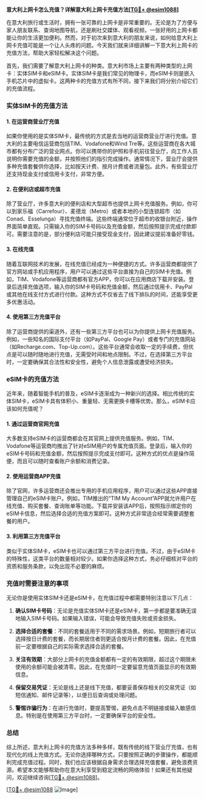 **意大利上网卡怎么充值？详解意大利上网卡充值方法[[TG💪+ @esim1088](https://t.me/s/esim1088)]**

在意大利旅行或生活时，拥有一张可靠的上网卡是非常重要的。无论是为了方便与家人朋友联系、查询地图导航，还是刷社交媒体、观看视频，一张好用的上网卡都能让你的生活更加便利。然而，对于初次来到意大利的朋友来说，如何给意大利上网卡充值可能是一个让人头疼的问题。今天我们就来详细讲解一下意大利上网卡的充值方法，帮助大家轻松解决这个问题。

首先，我们需要了解意大利上网卡的种类。意大利市场上主要有两种类型的上网卡：实体SIM卡和eSIM卡。实体SIM卡是我们常见的物理卡，而eSIM卡则是嵌入手机芯片中的虚拟卡。这两种卡的充值方式有所不同，接下来我们将分别介绍它们的充值流程。

### 实体SIM卡的充值方法

#### 1. 在运营商营业厅充值
如果你使用的是实体SIM卡，最传统的方式是去当地的运营商营业厅进行充值。意大利的主要电信运营商包括TIM、Vodafone和Wind Tre等。这些运营商在各大城市都有分布广泛的营业网点。你可以携带你的护照和手机前往营业厅，向工作人员说明你需要充值的金额，并按照他们的指引完成操作。通常情况下，营业厅会提供多种充值套餐供你选择，比如按天计费、按月计费或者流量包。此外，有些营业厅还支持现金支付或信用卡支付，非常方便。

#### 2. 在便利店或超市充值
除了营业厅，许多意大利的便利店和大型超市也提供上网卡充值服务。例如，你可以到家乐福（Carrefour）、麦德龙（Metro）或者本地的小型连锁超市（如Conad、Esselunga）寻找充值终端。这些终端通常位于超市的收银台附近，操作界面简单直观。只需输入你的SIM卡号码以及充值金额，然后按照提示完成付款即可。需要注意的是，部分便利店可能只接受现金支付，因此建议提前准备好零钱。

#### 3. 在线充值
随着互联网技术的发展，在线充值已经成为一种便捷的方式。许多运营商都提供了官方网站或手机应用程序，用户可以通过这些平台直接为自己的SIM卡充值。例如，TIM、Vodafone等运营商都有官方APP，你可以在应用商店下载并安装。登录后选择充值选项，输入你的SIM卡号码和充值金额，然后通过信用卡、PayPal或其他在线支付方式进行付款。这种方式不仅省去了线下排队的时间，还能享受更多优惠活动。

#### 4. 使用第三方充值平台
除了运营商提供的渠道外，还有一些第三方平台也可以为你提供上网卡充值服务。例如，一些知名的国际支付平台（如PayPal、Google Pay）或者专门的充值网站（如Recharge.com、Top-Up.com）。这些平台通常会收取一定的手续费，但优点是可以随时随地进行充值，无需受时间和地点限制。不过，在选择第三方平台时，一定要确保其合法性和安全性，避免个人信息泄露或遭受经济损失。

### eSIM卡的充值方法

近年来，随着智能手机的普及，eSIM卡逐渐成为一种新兴的选择。相比传统的实体SIM卡，eSIM卡具有体积小、重量轻、无需更换卡槽等优势。那么，eSIM卡应该如何充值呢？

#### 1. 通过运营商官网充值
大多数支持eSIM卡的运营商都会在其官网上提供充值服务。例如，TIM、Vodafone等运营商均推出了针对eSIM用户的专属充值页面。登录后，输入你的eSIM卡号码和充值金额，然后按照提示完成支付即可。这种方式的优点是操作简便，而且可以随时查看账户余额和消费记录。

#### 2. 使用运营商APP充值
除了官网，许多运营商还会推出专用的手机应用程序，用户可以通过这些APP直接管理自己的eSIM卡账户。例如，TIM推出的“TIM My Account”APP就允许用户在线充值、购买套餐、查询账单等功能。下载并安装该APP后，按照指示绑定你的eSIM卡信息，然后选择合适的充值方案即可。这种方式非常适合经常需要调整套餐的用户。

#### 3. 利用第三方充值平台
类似于实体SIM卡，eSIM卡也可以通过第三方平台进行充值。不过，由于eSIM卡的特殊性，这类平台的数量相对较少。如果你选择这种方式，务必仔细核对平台的资质和服务条款，以免出现不必要的麻烦。

### 充值时需要注意的事项

无论你是使用实体SIM卡还是eSIM卡，在充值过程中都需要特别注意以下几点：

1. **确认SIM卡号码**：无论是充值实体SIM卡还是eSIM卡，第一步都是要准确无误地输入SIM卡号码。如果输入错误，可能会导致充值失败或资金损失。
   
2. **选择合适的套餐**：不同的套餐适用于不同的需求场景。例如，短期旅行者可以选择按日计费的套餐，而长期居住者则更适合按月计费的套餐。因此，在充值前一定要根据自己的实际需求选择合适的套餐。

3. **关注有效期**：大部分上网卡的充值金额都有一定的有效期限，超过这个期限未使用的余额可能会被清零。因此，在充值时一定要留意充值页面显示的有效期信息。

4. **保留交易凭证**：无论是线上还是线下充值，都要妥善保存相关的交易凭证（如短信通知、邮件记录等），以便日后查询或处理问题。

5. **警惕诈骗行为**：在进行充值时，要提高警惕，避免点击不明链接或输入敏感信息。特别是在使用第三方平台时，一定要确保平台的安全性。

### 总结

综上所述，意大利上网卡的充值方法多种多样，既有传统的线下营业厅充值，也有现代化的线上充值方式。无论你选择哪种方式，只要按照正确的步骤操作，都能顺利完成充值过程。同时，我们也应该根据自身需求合理选择充值套餐，避免浪费资源。希望本文能够帮助你在意大利享受到稳定流畅的网络体验！如果还有其他疑问，欢迎继续咨询[[TG💪+ @esim1088](https://t.me/s/esim1088)]。

[[TG💪+ @esim1088](https://t.me/s/esim1088) ![Image](https://i.postimg.cc/4NQfJmqS/Snipaste-2025-05-13-00-14-12.png)]